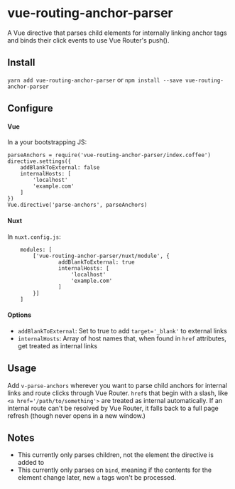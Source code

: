 # vue-routing-anchor-parser

A Vue directive that parses child elements for internally linking anchor tags and binds their click events to use Vue Router's push().

## Install

`yarn add vue-routing-anchor-parser` or `npm install --save vue-routing-anchor-parser`

## Configure

#### Vue

In a your bootstrapping JS:

```
parseAnchors = require('vue-routing-anchor-parser/index.coffee')
directive.settings({
	addBlankToExternal: false
	internalHosts: [
	 	'localhost'
		'example.com'
	]
})
Vue.directive('parse-anchors', parseAnchors)
```

#### Nuxt

In `nuxt.config.js`:

```
	modules: [
		['vue-routing-anchor-parser/nuxt/module', {
				addBlankToExternal: true
				internalHosts: [
					'localhost'
					'example.com'
				]
		}]
	]
```

#### Options

- `addBlankToExternal`: Set to true to add `target='_blank'` to external links
- `internalHosts`: Array of host names that, when found in `href` attributes, get treated as internal links

## Usage

Add `v-parse-anchors` wherever you want to parse child anchors for internal links and route clicks through Vue Router.  `href`s that begin with a slash, like `<a href='/path/to/something'>` are treated as internal automatically.  If an internal route can't be resolved by Vue Router, it falls back to a full page refresh (though never opens in a new window.) 

## Notes

- This currently only parses children, not the element the directive is added to
- This currently only parses on `bind`, meaning if the contents for the element change later, new `a` tags won't be processed.
